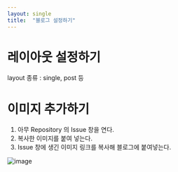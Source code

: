 ```yaml
---
layout: single
title:  "블로그 설정하기"
---
```


# 레이아웃 설정하기
layout 종류 : single, post 등

# 이미지 추가하기
1. 아무 Repository 의 Issue 창을 연다.
2. 복사한 이미지를 붙여 넣는다.
3. Issue 창에 생긴 이미지 링크를 복사해 블로그에 붙여넣는다.

![image](https://user-images.githubusercontent.com/105684568/186350953-8e3300df-249d-45b1-aa7b-0c671532879d.png)

